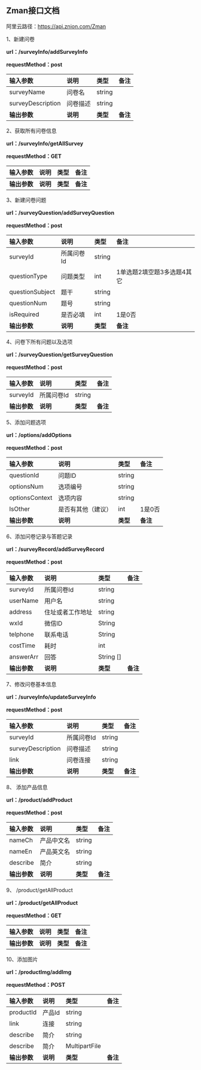## Zman接口文档 ##

阿里云路径：https://api.znion.com/Zman

1、新建问卷

**url：/surveyInfo/addSurveyInfo**

**requestMethod：post**

输入参数|说明|类型|备注
 :-------------- | :-------------- | :------------ | :------------  
surveyName|问卷名|string|
surveyDescription|问卷描述|string|
**输出参数**|**说明**|**类型**|**备注**

2、获取所有问卷信息

**url：/surveyInfo/getAllSurvey**

**requestMethod：GET**

输入参数|说明|类型|备注
 :-------------- | :-------------- | :------------ | :------------  
**输出参数**|**说明**|**类型**|**备注**

3、新建问卷问题

**url：/surveyQuestion/addSurveyQuestion**

**requestMethod：post**

输入参数|说明|类型|备注
 :-------------- | :-------------- | :------------ | :------------  
surveyId|所属问卷Id|string|
questionType|问题类型|int| 1单选题2填空题3多选题4其它
questionSubject|题干|string|
questionNum|题号|string|
isRequired|是否必填|int|1是0否
**输出参数**|**说明**|**类型**|**备注**

4、问卷下所有问题以及选项

**url：/surveyQuestion/getSurveyQuestion**

**requestMethod：post**

输入参数|说明|类型|备注
 :-------------- | :-------------- | :------------ | :------------  
surveyId|所属问卷Id|string|
**输出参数**|**说明**|**类型**|**备注**

5、添加问题选项

**url：/options/addOptions**

**requestMethod：post**

输入参数|说明|类型|备注
 :-------------- | :-------------- | :------------ | :------------  
questionId|问题ID|string|
optionsNum|选项编号|string|
optionsContext|选项内容|string|
IsOther|是否有其他（建议）|int|1是0否
**输出参数**|**说明**|**类型**|**备注**



6、添加问卷记录与答题记录

**url：/surveyRecord/addSurveyRecord**

**requestMethod：post**

输入参数|说明|类型|备注
 :-------------- | :-------------- | :------------ | :------------  
surveyId|所属问卷Id|string|
userName|用户名|string|
address|住址或者工作地址|string|
wxId|微信ID|String|
telphone|联系电话|String|
costTime|耗时|int|
answerArr|回答|String []|
**输出参数**|**说明**|**类型**|**备注**


7、修改问卷基本信息

**url：/surveyInfo/updateSurveyInfo**

**requestMethod：post**

输入参数|说明|类型|备注
 :-------------- | :-------------- | :------------ | :------------  
surveyId|所属问卷Id|string|
surveyDescription|问卷描述|string|
link|问卷连接|string|
**输出参数**|**说明**|**类型**|**备注**


8、 添加产品信息

**url：/product/addProduct**

**requestMethod：post**

输入参数|说明|类型|备注
 :-------------- | :-------------- | :------------ | :------------  
nameCh|产品中文名|string|
nameEn|产品英文名|string|
describe|简介|string|
**输出参数**|**说明**|**类型**|**备注**

9、 /product/getAllProduct

**url：/product/getAllProduct**

**requestMethod：GET**

输入参数|说明|类型|备注
 :-------------- | :-------------- | :------------ | :------------  
**输出参数**|**说明**|**类型**|**备注**

10、添加图片

**url：/productImg/addImg**

**requestMethod：POST**

输入参数|说明|类型|备注
 :-------------- | :-------------- | :------------ | :------------  
productId|产品Id|string|
link|连接|string|
describe|简介|string|
describe|简介|MultipartFile|
**输出参数**|**说明**|**类型**|**备注**




